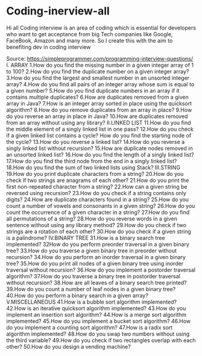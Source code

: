 # Coding-inerview-all
Hi all
Coding interview is an area of coding which is essential for developers who want to get acceptance from big Tech companies like 
Google, FaceBook, Amazon and many more. So I create this with the aim to benefiting dev in coding interview 

Source: https://simpleprogrammer.com/programming-interview-questions/
I. ARRAY
1.How do you find the missing number in a given integer array of 1 to 100?
2.How do you find the duplicate number on a given integer array?
3.How do you find the largest and smallest number in an unsorted integer array?
4.How do you find all pairs of an integer array whose sum is equal to a given number?
5.How do you find duplicate numbers in an array if it contains multiple duplicates?
6.How are duplicates removed from a given array in Java?
7.How is an integer array sorted in place using the quicksort algorithm?
8.How do you remove duplicates from an array in place?
9.How do you reverse an array in place in Java?
10.How are duplicates removed from an array without using any library?
II.LINKED LIST
11.How do you find the middle element of a singly linked list in one pass?
12.How do you check if a given linked list contains a cycle? How do you find the starting node of the cycle?
13.How do you reverse a linked list?
14.How do you reverse a singly linked list without recursion?
15.How are duplicate nodes removed in an unsorted linked list?
16.How do you find the length of a singly linked list?
17.How do you find the third node from the end in a singly linked list?
18.How do you find the sum of two linked lists using Stack?
III.STRING
19.How do you print duplicate characters from a string?
20.How do you check if two strings are anagrams of each other?
21.How do you print the first non-repeated character from a string?
22.How can a given string be reversed using recursion?
23.How do you check if a string contains only digits?
24.How are duplicate characters found in a string?
25.How do you count a number of vowels and consonants in a given string?
26.How do you count the occurrence of a given character in a string?
27.How do you find all permutations of a string?
28.How do you reverse words in a given sentence without using any library method?
29.How do you check if two strings are a rotation of each other?
30.How do you check if a given string is a palindrome?
IV.BINARY TREE
31.How is a binary search tree implemented?
32How do you perform preorder traversal in a given binary tree?
33.How do you traverse a given binary tree in preorder without recursion?
34.How do you perform an inorder traversal in a given binary tree?
35.How do you print all nodes of a given binary tree using inorder traversal without recursion?
36.How do you implement a postorder traversal algorithm?
37.How do you traverse a binary tree in postorder traversal without recursion?
38.How are all leaves of a binary search tree printed?
39.How do you count a number of leaf nodes in a given binary tree?
40.How do you perform a binary search in a given array?
V.MISCELLANEOUS 
41.How is a bubble sort algorithm implemented?
42.How is an iterative quicksort algorithm implemented?
43.How do you implement an insertion sort algorithm?
44.How is a merge sort algorithm implemented?
45.How do you implement a bucket sort algorithm?
46.How do you implement a counting sort algorithm?
47.How is a radix sort algorithm implemented?
48.How do you swap two numbers without using the third variable?
49.How do you check if two rectangles overlap with each other?
50.How do you design a vending machine?
